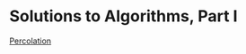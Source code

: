# Solutions to Algorithms, Part I

[Percolation](https://coursera.cs.princeton.edu/algs4/assignments/percolation/specification.php)

